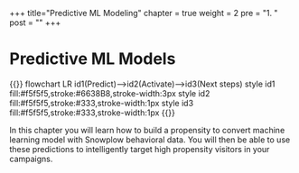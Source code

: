 +++
title="Predictive ML Modeling"
chapter = true
weight = 2
pre = "1. "
post = ""
+++

# Predictive ML Models

{{<mermaid>}}
flowchart LR
    id1(Predict)-->id2(Activate)-->id3(Next steps)
    style id1 fill:#f5f5f5,stroke:#6638B8,stroke-width:3px
    style id2 fill:#f5f5f5,stroke:#333,stroke-width:1px
    style id3 fill:#f5f5f5,stroke:#333,stroke-width:1px
{{</mermaid >}}

In this chapter you will learn how to build a propensity to convert machine learning model with Snowplow behavioral data. You will then be able to use these predictions to intelligently target high propensity visitors in your campaigns.
